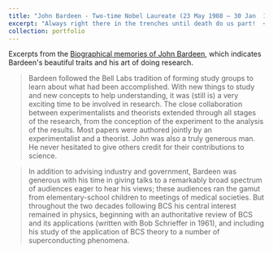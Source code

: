 ```yaml
---
title: "John Bardeen - Two-time Nobel Laureate (23 May 1908 – 30 Jan  1991)"
excerpt: "Always right there in the trenches until death do us part!  <br/><img src='/images/brussle_ons.jpeg' width='800'>"
collection: portfolio
---
```



Excerpts from the [Biographical memories of John Bardeen](https://www.nasonline.org/publications/biographical-memoirs/memoir-pdfs/bardeen-john.pdf), which indicates Bardeen's beautiful  traits and his art of doing research. 


> Bardeen followed the Bell Labs tradition of forming study groups to learn about what had been accomplished. With new things to study and new concepts to help understanding, it was (still is) a very exciting time to be involved in research.  The close collaboration between experimentalists and theorists extended through all stages of the research, from the conception of the experiment to the analysis of the results. Most papers were authored jointly by an experimentalist and a theorist. John was also a truly generous man. He never hesitated to give others credit for their contributions to science.

> In addition to advising industry and government, Bardeen was generous with his time in giving talks to a remarkably broad spectrum of audiences eager to hear his views; these audiences ran the gamut from elementary-school children to meetings of medical societies. But throughout the two decades following BCS his central interest remained in physics, beginning with an authoritative review of BCS and its applications (written
with Bob Schrieffer in 1961), and including his study of the application of BCS theory to a number of superconducting phenomena.

